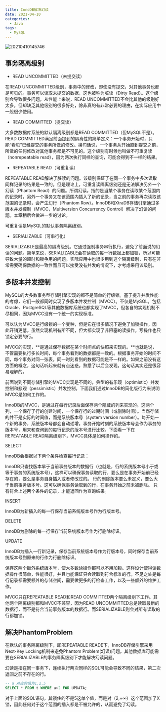 ```yaml
---
title: InnoDB解决幻读
date: 2021-04-10
categories:
  - Java
tags:
  - MySQL
---
```


![20210410145746](https://gitee.com/snowyan/image/raw/master/md/20210410145746.png)


<!-- more -->

## 事务隔离级别

- READ UNCOMMITTED（未提交读）

在READ UNCOMMITTED级别，事务中的修改，即使没有提交，对其他事务也都是可见的。事务可以读取未提交的数据，这也被称为脏读（Dirty Read）。这个级别会导致很多问题，从性能上来说，READ UNCOMMITTED不会比其他的级别好太多，但却缺乏其他级别的很多好处，除非真的有非常必要的理由，在实际应用中一般很少使用。

- READ COMMITTED（提交读）

大多数数据库系统的默认隔离级别都是READ COMMITTED（但MySQL不是）。READ COMMITTED满足前面提到的隔离性的简单定义：一个事务开始时，只能“看见”已经提交的事务所做的修改。换句话说，一个事务从开始直到提交之前，所做的任何修改对其他事务都是不可见的。这个级别有时候也叫做不可重复读（nonrepeatable read），因为两次执行同样的查询，可能会得到不一样的结果。

- REPEATABLE READ（可重复读）

REPEATABLE READ解决了脏读的问题。该级别保证了在同一个事务中多次读取同样记录的结果是一致的。但是理论上，可重复读隔离级别还是无法解决另外一个幻读（Phantom Read）的问题。所谓幻读，指的是当某个事务在读取某个范围内的记录时，另外一个事务又在该范围内插入了新的记录，当之前的事务再次读取该范围的记录时，会产生幻行（Phantom Row）。InnoDB和XtraDB存储引擎通过多版本并发控制（MVCC，Multiversion Concurrency Control）解决了幻读的问题。本章稍后会做进一步的讨论。

可重复读是MySQL的默认事务隔离级别。

- SERIALIZABLE（可串行化）

SERIALIZABLE是最高的隔离级别。它通过强制事务串行执行，避免了前面说的幻读的问题。简单来说，SERIALIZABLE会在读取的每一行数据上都加锁，所以可能导致大量的超时和锁争用的问题。实际应用中也很少用到这个隔离级别，只有在非常需要确保数据的一致性而且可以接受没有并发的情况下，才考虑采用该级别。

## 多版本并发控制

MySQL的大多数事务型存储引擎实现的都不是简单的行级锁。基于提升并发性能的考虑，它们一般都同时实现了多版本并发控制（MVCC）。不仅是MySQL，包括Oracle、PostgreSQL等其他数据库系统也都实现了MVCC，但各自的实现机制不尽相同，因为MVCC没有一个统一的实现标准。

可以认为MVCC是行级锁的一个变种，但是它在很多情况下避免了加锁操作，因此开销更低。虽然实现机制有所不同，但大都实现了非阻塞的读操作，写操作也只锁定必要的行。

MVCC的实现，**是通过保存数据在某个时间点的快照来实现的。**也就是说，不管需要执行多长时间，每个事务看到的数据都是一致的。根据事务开始的时间不同，每个事务对同一张表，同一时刻看到的数据可能是不一样的。如果之前没有这方面的概念，这句话听起来就有点迷惑。熟悉了以后会发现，这句话其实还是很容易理解的。

前面说到不同存储引擎的MVCC实现是不同的，典型的有乐观（optimistic）并发控制和悲观（pessimistic）并发控制。下面我们通过InnoDB的简化版行为来说明MVCC是如何工作的。

InnoDB的MVCC，是通过在每行记录后面保存两个隐藏的列来实现的。这两个列，一个保存了行的创建时间，一个保存行的过期时间（或删除时间）。当然存储的并不是实际的时间值，而是系统版本号（system version number）。每开始一个新的事务，系统版本号都会自动递增。事务开始时刻的系统版本号会作为事务的版本号，用来和查询到的每行记录的版本号进行比较。下面看一下在REPEATABLE READ隔离级别下，MVCC具体是如何操作的。

SELECT

InnoDB会根据以下两个条件检查每行记录：

InnoDB只查找版本早于当前事务版本的数据行（也就是，行的系统版本号小于或等于事务的系统版本号），这样可以确保事务读取的行，要么是在事务开始前已经存在的，要么是事务自身插入或者修改过的。
行的删除版本要么未定义，要么大于当前事务版本号。这可以确保事务读取到的行，在事务开始之前未被删除。
只有符合上述两个条件的记录，才能返回作为查询结果。

INSERT

InnoDB为新插入的每一行保存当前系统版本号作为行版本号。

DELETE

InnoDB为删除的每一行保存当前系统版本号作为行删除标识。

UPDATE

InnoDB为插入一行新记录，保存当前系统版本号作为行版本号，同时保存当前系统版本号到原来的行作为行删除标识。

保存这两个额外系统版本号，使大多数读操作都可以不用加锁。这样设计使得读数据操作很简单，性能很好，并且也能保证只会读取到符合标准的行。不足之处是每行记录都需要额外的存储空间，需要做更多的行检查工作，以及一些额外的维护工作。

MVCC只在REPEATABLE READ和READ COMMITTED两个隔离级别下工作。其他两个隔离级别都和MVCC不兼容，因为READ UNCOMMITTED总是读取最新的数据行，而不是符合当前事务版本的数据行。而SERIALIZABLE则会对所有读取的行都加锁。

## 解决PhantomProblem

在默认的事务隔离级别下，即REPEATABLE READE下，InnoDB存储引擎采用Next-Key Locking机制来避免Phantom Problem(幻读)问题。其他数据库可能需要在SERIALIZABLE的事务隔离级别下才能解决幻读问题。

幻读是指在同一事务下，连续执行两次同样的SQL可能会导致不同的结果，第二次返回之前不存在的行。

```sql
-- a 对应的值为1,2,5
SELECT * FROM t WHERE a>2 FOR UPDATA;
```
对于上面的SQL语句，其锁住的不是5这单个值，而是对（2,+∞）这个范围加了X锁，因此任何对于这个范围的插入都是不被允许的，从而避免了幻读。
